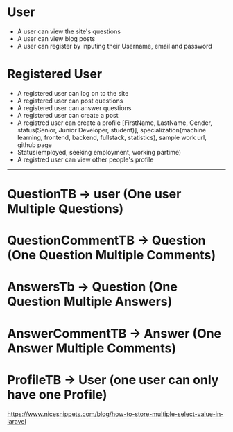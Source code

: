 # User
- A user can view the site's questions
- A user can view blog posts
- A user can register by inputing their
Username, email and password

# Registered User
- A registered user can log on to the site
- A registered user can post questions
- A registered user can answer questions
- A registered user can create a post
- A registred user can create a profile
[FirstName, LastName, Gender, status(Senior, Junior Developer, student)], specialization(machine learning, frontend, backend, fullstack, statistics), sample work url, github page
- Status(employed, seeking employment, working partime)
- A registred user can view other people's profile

<hr />

# QuestionTB -> user (One user Multiple Questions)
# QuestionCommentTB -> Question (One Question Multiple Comments)
# AnswersTb -> Question (One Question Multiple Answers)
# AnswerCommentTB -> Answer (One Answer Multiple Comments)
# ProfileTB -> User (one user can only have one Profile)


https://www.nicesnippets.com/blog/how-to-store-multiple-select-value-in-laravel